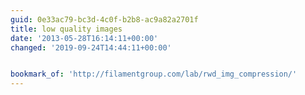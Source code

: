 ```yaml
---
guid: 0e33ac79-bc3d-4c0f-b2b8-ac9a82a2701f
title: low quality images
date: '2013-05-28T16:14:11+00:00'
changed: '2019-09-24T14:44:11+00:00'


bookmark_of: 'http://filamentgroup.com/lab/rwd_img_compression/'
---
```




